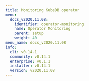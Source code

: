 ```yaml
---
title: Monitoring KubeDB operator
menu:
  docs_v2020.11.08:
    identifier: operator-monitoring
    name: Operator Monitoring
    parent: setup
    weight: 40
menu_name: docs_v2020.11.08
info:
  cli: v0.14.1
  community: v0.14.1
  enterprise: v0.1.1
  installer: v0.14.1
  version: v2020.11.08
---
```



